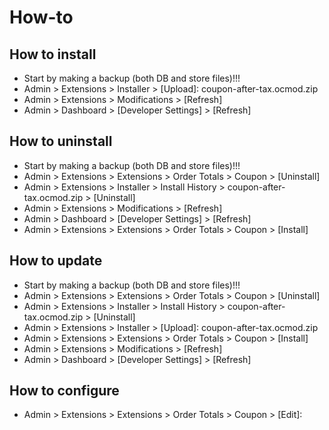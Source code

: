 # How-to

## How to install
* Start by making a backup (both DB and store files)!!!
* Admin > Extensions > Installer > [Upload]: coupon-after-tax.ocmod.zip
* Admin > Extensions > Modifications > [Refresh]
* Admin > Dashboard > [Developer Settings] > [Refresh]

## How to uninstall
* Start by making a backup (both DB and store files)!!!
* Admin > Extensions > Extensions > Order Totals > Coupon > [Uninstall]
* Admin > Extensions > Installer > Install History > coupon-after-tax.ocmod.zip > [Uninstall]
* Admin > Extensions > Modifications > [Refresh]
* Admin > Dashboard > [Developer Settings] > [Refresh]
* Admin > Extensions > Extensions > Order Totals > Coupon > [Install]

## How to update
* Start by making a backup (both DB and store files)!!!
* Admin > Extensions > Extensions > Order Totals > Coupon > [Uninstall]
* Admin > Extensions > Installer > Install History > coupon-after-tax.ocmod.zip > [Uninstall]
* Admin > Extensions > Installer > [Upload]: coupon-after-tax.ocmod.zip
* Admin > Extensions > Extensions > Order Totals > Coupon > [Install]
* Admin > Extensions > Modifications > [Refresh]
* Admin > Dashboard > [Developer Settings] > [Refresh]

## How to configure
* Admin > Extensions > Extensions > Order Totals > Coupon > [Edit]:
